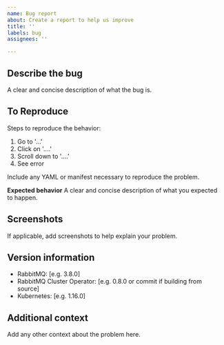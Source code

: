 ```yaml
---
name: Bug report
about: Create a report to help us improve
title: ''
labels: bug
assignees: ''

---
```


## Describe the bug
A clear and concise description of what the bug is.

## To Reproduce
Steps to reproduce the behavior:
1. Go to '...'
2. Click on '....'
3. Scroll down to '....'
4. See error

Include any YAML or manifest necessary to reproduce the problem.

**Expected behavior**
A clear and concise description of what you expected to happen.

## Screenshots
If applicable, add screenshots to help explain your problem.

## Version information
- RabbitMQ: [e.g. 3.8.0]
- RabbitMQ Cluster Operator: [e.g. 0.8.0 or commit if building from source]
- Kubernetes: [e.g. 1.16.0]
 
## Additional context
Add any other context about the problem here.
